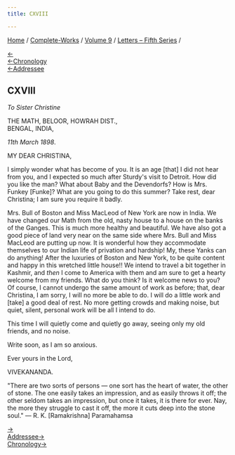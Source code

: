 ```yaml
---
title: CXVIII

---
```

<div>

[Home](../../../index.htm) / [Complete-Works](../../complete_works.htm)
/ [Volume 9](../volume_9_contents.htm) / [Letters – Fifth
Series](letters_fifth_series_contents.htm) /

[←](117_miss_noble.htm)  
[←Chronology](../../volume_8/epistles_fourth_series/123_mary.htm)  
[←Addressee](116_sister_christine.htm)

## CXVIII

*To Sister Christine*

THE MATH, BELOOR, HOWRAH DIST.,  
BENGAL, INDIA,

*11th March 1898*.

MY DEAR CHRISTINA,

I simply wonder what has become of you. It is an age \[that\] I did not
hear from you, and I expected so much after Sturdy's visit to Detroit.
How did you like the man? What about Baby and the Devendorfs? How is
Mrs. Funkey \[Funke\]? What are you going to do this summer? Take rest,
dear Christina; I am sure you require it badly.

Mrs. Bull of Boston and Miss MacLeod of New York are now in India. We
have changed our Math from the old, nasty house to a house on the banks
of the Ganges. This is much more healthy and beautiful. We have also got
a good piece of land very near on the same side where Mrs. Bull and Miss
MacLeod are putting up now. It is wonderful how they accommodate
themselves to our Indian life of privation and hardship! My, these Yanks
can do anything! After the luxuries of Boston and New York, to be quite
content and happy in this wretched little house!! We intend to travel a
bit together in Kashmir, and *then* I come to America with them and am
sure to get a hearty welcome from my friends. What do you think? Is it
welcome news to you? Of course, I cannot undergo the same amount of work
as before; that, dear Christina, I am sorry, I will no more be able to
do. I will do a little work and \[take\] a good deal of rest. No more
getting crowds and making noise, but quiet, silent, personal work will
be all I intend to do.

This time I will quietly come and quietly go away, seeing only my old
friends, and no noise.

Write soon, as I am so anxious.

Ever yours in the Lord,

VIVEKANANDA.

"There are two sorts of persons — one sort has the heart of water, the
other of stone. The one easily takes an impression, and as easily throws
it off; the other seldom takes an impression, but once it takes, it is
there for ever. Nay, the more they struggle to cast it off, the more it
cuts deep into the stone soul." — R. K. \[Ramakrishna\] Paramahamsa

[→](119_margaret.htm)  
[Addressee→](127_christina.htm)  
[Chronology→](119_margaret.htm)

</div>
